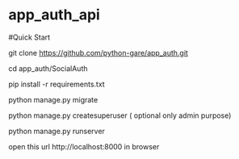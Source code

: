 # app_auth_api

#Quick Start

git clone https://github.com/python-gare/app_auth.git

cd app_auth/SocialAuth

pip install -r requirements.txt

python manage.py migrate

python manage.py createsuperuser ( optional only admin purpose)

python manage.py runserver

open this url http://localhost:8000 in browser
